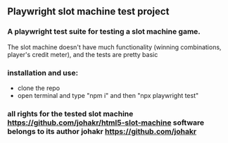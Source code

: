 ## Playwright slot machine test project
### A playwright test suite for testing a slot machine game.
The slot machine doesn't have much functionality (winning combinations,
player's credit meter), and the tests are pretty basic
### installation and use:
- clone the repo
- open terminal and type "npm i" and then "npx playwright test"
### all rights for the tested slot machine https://github.com/johakr/html5-slot-machine software belongs to its author johakr https://github.com/johakr
